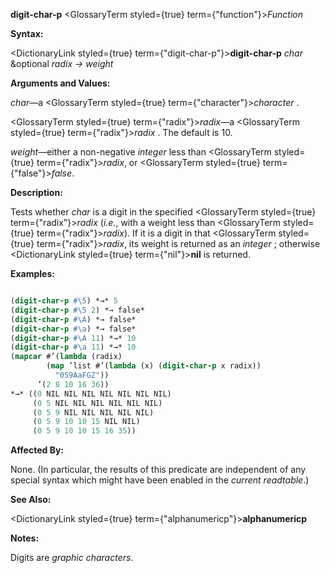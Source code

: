 **digit-char-p** <GlossaryTerm styled={true} term={"function"}><i>Function</i></GlossaryTerm> 



**Syntax:** 



<DictionaryLink styled={true} term={"digit-char-p"}><b>digit-char-p</b></DictionaryLink> *char* &amp;optional *radix → weight* 



**Arguments and Values:** 



*char*—a <GlossaryTerm styled={true} term={"character"}><i>character</i></GlossaryTerm> . 







 



 



<GlossaryTerm styled={true} term={"radix"}><i>radix</i></GlossaryTerm>—a <GlossaryTerm styled={true} term={"radix"}><i>radix</i></GlossaryTerm> . The default is 10. 



*weight*—either a non-negative *integer* less than <GlossaryTerm styled={true} term={"radix"}><i>radix</i></GlossaryTerm>, or <GlossaryTerm styled={true} term={"false"}><i>false</i></GlossaryTerm>. 



**Description:** 



Tests whether *char* is a digit in the specified <GlossaryTerm styled={true} term={"radix"}><i>radix</i></GlossaryTerm> (*i.e.*, with a weight less than <GlossaryTerm styled={true} term={"radix"}><i>radix</i></GlossaryTerm>). If it is a digit in that <GlossaryTerm styled={true} term={"radix"}><i>radix</i></GlossaryTerm>, its weight is returned as an *integer* ; otherwise <DictionaryLink styled={true} term={"nil"}><b>nil</b></DictionaryLink> is returned. 



**Examples:**
```lisp

(digit-char-p #\5) *→* 5 
(digit-char-p #\5 2) *→ false* 
(digit-char-p #\A) *→ false* 
(digit-char-p #\a) *→ false* 
(digit-char-p #\A 11) *→* 10 
(digit-char-p #\a 11) *→* 10 
(mapcar #’(lambda (radix) 
	    (map ’list #’(lambda (x) (digit-char-p x radix)) 
		  "059AaFGZ")) 
	  ’(2 8 10 16 36)) 
*→* ((0 NIL NIL NIL NIL NIL NIL NIL) 
     (0 5 NIL NIL NIL NIL NIL NIL) 
     (0 5 9 NIL NIL NIL NIL NIL) 
     (0 5 9 10 10 15 NIL NIL) 
     (0 5 9 10 10 15 16 35)) 

```
**Affected By:** 



None. (In particular, the results of this predicate are independent of any special syntax which might have been enabled in the *current readtable*.) 



**See Also:** 



<DictionaryLink styled={true} term={"alphanumericp"}><b>alphanumericp</b></DictionaryLink> 



**Notes:** 



Digits are *graphic characters*. 



